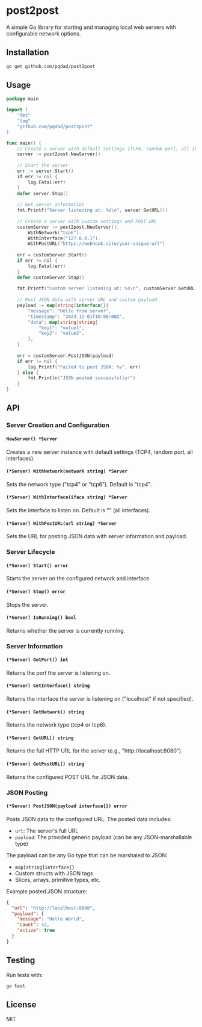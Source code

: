 # post2post

A simple Go library for starting and managing local web servers with configurable network options.

## Installation

```bash
go get github.com/pgdad/post2post
```

## Usage

```go
package main

import (
    "fmt"
    "log"
    "github.com/pgdad/post2post"
)

func main() {
    // Create a server with default settings (TCP4, random port, all interfaces)
    server := post2post.NewServer()
    
    // Start the server
    err := server.Start()
    if err != nil {
        log.Fatal(err)
    }
    defer server.Stop()
    
    // Get server information
    fmt.Printf("Server listening at: %s\n", server.GetURL())
    
    // Create a server with custom settings and POST URL
    customServer := post2post.NewServer().
        WithNetwork("tcp6").
        WithInterface("127.0.0.1").
        WithPostURL("https://webhook.site/your-unique-url")
    
    err = customServer.Start()
    if err != nil {
        log.Fatal(err)
    }
    defer customServer.Stop()
    
    fmt.Printf("Custom server listening at: %s\n", customServer.GetURL())
    
    // Post JSON data with server URL and custom payload
    payload := map[string]interface{}{
        "message": "Hello from server",
        "timestamp": "2023-12-01T10:00:00Z",
        "data": map[string]string{
            "key1": "value1",
            "key2": "value2",
        },
    }
    
    err = customServer.PostJSON(payload)
    if err != nil {
        log.Printf("Failed to post JSON: %v", err)
    } else {
        fmt.Println("JSON posted successfully!")
    }
}
```

## API

### Server Creation and Configuration

#### `NewServer() *Server`
Creates a new server instance with default settings (TCP4, random port, all interfaces).

#### `(*Server) WithNetwork(network string) *Server`
Sets the network type ("tcp4" or "tcp6"). Default is "tcp4".

#### `(*Server) WithInterface(iface string) *Server`
Sets the interface to listen on. Default is "" (all interfaces).

#### `(*Server) WithPostURL(url string) *Server`
Sets the URL for posting JSON data with server information and payload.

### Server Lifecycle

#### `(*Server) Start() error`
Starts the server on the configured network and interface.

#### `(*Server) Stop() error`
Stops the server.

#### `(*Server) IsRunning() bool`
Returns whether the server is currently running.

### Server Information

#### `(*Server) GetPort() int`
Returns the port the server is listening on.

#### `(*Server) GetInterface() string`
Returns the interface the server is listening on ("localhost" if not specified).

#### `(*Server) GetNetwork() string`
Returns the network type (tcp4 or tcp6).

#### `(*Server) GetURL() string`
Returns the full HTTP URL for the server (e.g., "http://localhost:8080").

#### `(*Server) GetPostURL() string`
Returns the configured POST URL for JSON data.

### JSON Posting

#### `(*Server) PostJSON(payload interface{}) error`
Posts JSON data to the configured URL. The posted data includes:
- `url`: The server's full URL
- `payload`: The provided generic payload (can be any JSON-marshallable type)

The payload can be any Go type that can be marshaled to JSON:
- `map[string]interface{}`
- Custom structs with JSON tags
- Slices, arrays, primitive types, etc.

Example posted JSON structure:
```json
{
  "url": "http://localhost:8080",
  "payload": {
    "message": "Hello World",
    "count": 42,
    "active": true
  }
}
```

## Testing

Run tests with:

```bash
go test
```

## License

MIT